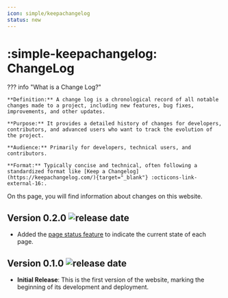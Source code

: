 ```yaml
---
icon: simple/keepachangelog
status: new
---
```


# :simple-keepachangelog: ChangeLog

??? info "What is a Change Log?"

    **Definition:** A change log is a chronological record of all notable changes made to a project, including new features, bug fixes, improvements, and other updates.
    
    **Purpose:** It provides a detailed history of changes for developers, contributors, and advanced users who want to track the evolution of the project.

    **Audience:** Primarily for developers, technical users, and contributors.
    
    **Format:** Typically concise and technical, often following a standardized format like [Keep a Changelog](https://keepachangelog.com/){target="_blank"} :octicons-link-external-16:.

On ths page, you will find information about changes on this website.

## Version 0.2.0 ![release date](https://img.shields.io/badge/release_on-28_May_2025-green)

- Added the [page status feature](./page-status/index.md) to indicate the current state of each page.

## Version 0.1.0 ![release date](https://img.shields.io/badge/release_on-25_May_2025-green)

- **Initial Release**: This is the first version of the website, marking the beginning of its development and deployment.
